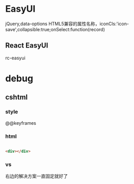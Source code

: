 # EasyUI
jQuery,data-options HTML5兼容的属性名称，iconCls:'icon-save',collapsible:true;onSelect:function(record)
## React EasyUI
rc-easyui

# debug
## cshtml
### style
@@keyframes
### html
```html

<div></div>
```
### vs
右边的解决方案一直固定就好了
